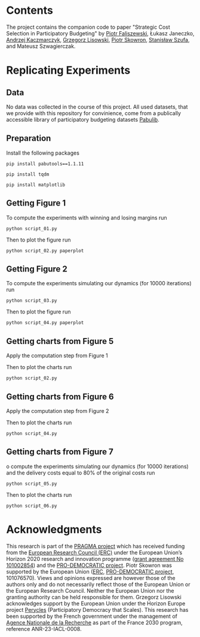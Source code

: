 # Contents
The project contains the companion code to paper "Strategic Cost Selection in
Participatory Budgeting" by [Piotr
Faliszewski](https://home.agh.edu.pl/~faliszew/), Łukasz Janeczko, [Andrzej
Kaczmarczyk](https://akaczmarczyk.com), [Grzegorz
Lisowski](https://scholar.google.com/citations?user=oGo467wAAAAJ&hl=en), [Piotr
Skowron](https://duch.mimuw.edu.pl/~ps219737/), [Stanisław
Szufa](https://szufa.simple.ink), and Mateusz Szwagierczak.

# Replicating Experiments

## Data
No data was collected in the course of this project. All used datasets, that we
provide with this repository for convinience, come
from a publically accessible library of participatory
budgeting datasets [Pabulib](https://pabulib.org/).

## Preparation
Install the following packages

```
pip install pabutools==1.1.11
```
```
pip install tqdm
```
```
pip install matplotlib
```

## Getting Figure 1

To compute the experiments with winning and losing margins run
```
python script_01.py
```

Then to plot the figure run
```
python script_02.py paperplot
```

## Getting Figure 2

To compute the experiments simulating our dynamics (for 10000 iterations) run
```
python script_03.py
```

Then to plot the figure run
```
python script_04.py paperplot
```

## Getting charts from Figure 5

Apply the computation step from Figure 1


Then to plot the charts run
```
python script_02.py
```

## Getting charts from Figure 6

Apply the computation step from Figure 2


Then to plot the charts run
```
python script_04.py
```


## Getting charts from Figure 7

o compute the experiments simulating our dynamics (for 10000 iterations) and the delivery costs equal to 80% of the original costs run
```
python script_05.py
```

Then to plot the charts run
```
python script_06.py
```


# Acknowledgments

This research is part of the [PRAGMA project](https://home.agh.edu.pl/~pragma/)
which has received funding from the [European Research Council
(ERC)](https://erc.europa.eu/homepage) under the European Union’s Horizon 2020
research and innovation programme ([grant agreement No
101002854](https://erc.easme-web.eu/?p=101002854)) and the [PRO-DEMOCRATIC
project](https://duch.mimuw.edu.pl/~ps219737/projects/pro-democratic/). Piotr
Skowron was supported by the European Union
([ERC](https://erc.europa.eu/homepage), [PRO-DEMOCRATIC
project](https://duch.mimuw.edu.pl/~ps219737/projects/pro-democratic/), 101076570).
Views and opinions expressed are however those of the authors only and do not
necessarily reflect those of the European Union or the European Research
Council. Neither the European Union nor the granting authority can be held
responsible for them.
Grzegorz Lisowski acknowledges support by the European Union under the Horizon
Europe project [Perycles](https://perycles-project.eu/) (Participatory Democracy
that Scales). This research has been supported by the French government under
the management of [Agence Nationale de la Recherche](https://anr.fr/) as part of
the France 2030 program, reference ANR-23-IACL-0008.
